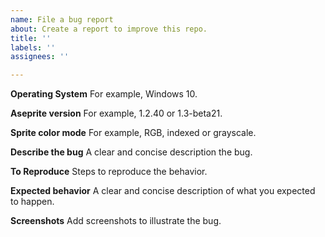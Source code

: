 ```yaml
---
name: File a bug report
about: Create a report to improve this repo.
title: ''
labels: ''
assignees: ''

---
```


**Operating System**
For example, Windows 10.

**Aseprite version**
For example, 1.2.40 or 1.3-beta21.

**Sprite color mode**
For example, RGB, indexed or grayscale.

**Describe the bug**
A clear and concise description the bug.

**To Reproduce**
Steps to reproduce the behavior.

**Expected behavior**
A clear and concise description of what you expected to happen.

**Screenshots**
Add screenshots to illustrate the bug.
